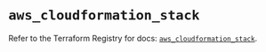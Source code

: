 # `aws_cloudformation_stack`

Refer to the Terraform Registry for docs: [`aws_cloudformation_stack`](https://registry.terraform.io/providers/hashicorp/aws/5.34.0/docs/resources/cloudformation_stack).
